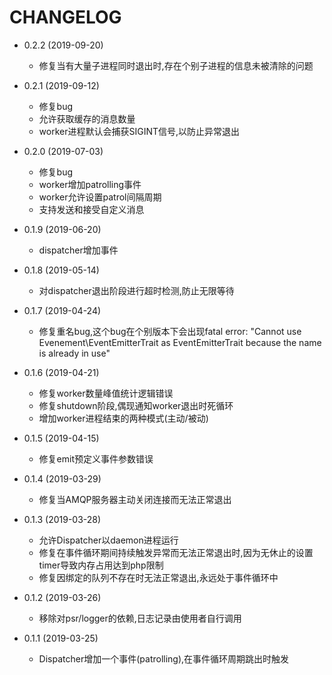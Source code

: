 # CHANGELOG

* 0.2.2 (2019-09-20)
    * 修复当有大量子进程同时退出时,存在个别子进程的信息未被清除的问题

* 0.2.1 (2019-09-12)
    * 修复bug
    * 允许获取缓存的消息数量
    * worker进程默认会捕获SIGINT信号,以防止异常退出

* 0.2.0 (2019-07-03)
    * 修复bug
    * worker增加patrolling事件
    * worker允许设置patrol间隔周期
    * 支持发送和接受自定义消息

* 0.1.9 (2019-06-20)
    * dispatcher增加事件

* 0.1.8 (2019-05-14)
    * 对dispatcher退出阶段进行超时检测,防止无限等待

* 0.1.7 (2019-04-24)
    * 修复重名bug,这个bug在个别版本下会出现fatal error: "Cannot use Evenement\EventEmitterTrait as EventEmitterTrait because the name is already in use"

* 0.1.6 (2019-04-21)
    * 修复worker数量峰值统计逻辑错误
    * 修复shutdown阶段,偶现通知worker退出时死循环
    * 增加worker进程结束的两种模式(主动/被动)

* 0.1.5 (2019-04-15)
    * 修复emit预定义事件参数错误

* 0.1.4 (2019-03-29)
    * 修复当AMQP服务器主动关闭连接而无法正常退出

* 0.1.3 (2019-03-28)
    * 允许Dispatcher以daemon进程运行
    * 修复在事件循环期间持续触发异常而无法正常退出时,因为无休止的设置timer导致内存占用达到php限制
    * 修复因绑定的队列不存在时无法正常退出,永远处于事件循环中

* 0.1.2 (2019-03-26)
    * 移除对psr/logger的依赖,日志记录由使用者自行调用

* 0.1.1 (2019-03-25)
    * Dispatcher增加一个事件(patrolling),在事件循环周期跳出时触发